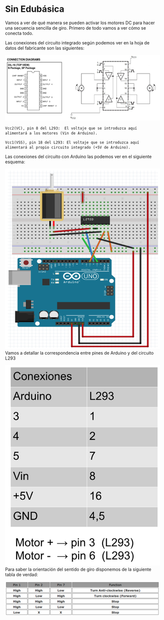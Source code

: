 
# Sin Edubásica



Vamos a ver de qué manera se pueden activar los motores DC para hacer una secuencia sencilla de giro. Primero de todo vamos a ver cómo se conecta todo.

Las conexiones del circuito integrado según podemos ver en la hoja de datos del fabricante son las siguientes:

![](img/L293-datasheet-1.png)
```
Vcc2(VC), pin 8 del L293:  El voltaje que se introduzca aquí alimentará a los motores (Vin de Arduino).
```



```
Vcc1(VSS), pin 18 del L293: El voltaje que se introduzca aquí alimentará al propio circuito integrado (+5V de Arduino).

```

Las conexiones del circuito con Arduino las podemos ver en el siguiente esquema:

![](img/l293-Arduino.png)
Vamos a detallar la correspondencia entre pines de Arduino y del circuito L293

![](img/l293-Arduino-pines.png)
Para saber la orientación del sentido de giro disponemos de la siguiente tabla de verdad:

![](img/l293-tabla-verdad.png)




